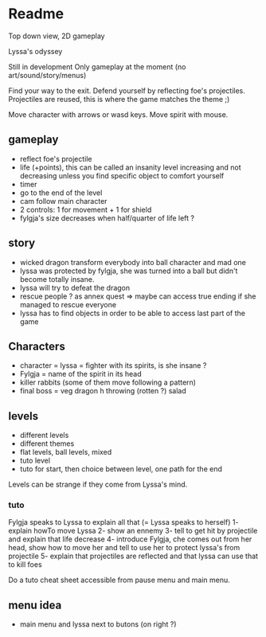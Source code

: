 # Readme

Top down view, 2D gameplay

Lyssa's odyssey

Still in development
Only gameplay at the moment (no art/sound/story/menus)

Find your way to the exit. Defend yourself by reflecting foe's projectiles. Projectiles are reused, this is where the game matches the theme ;)

Move character with arrows or wasd keys. Move spirit with mouse.

## gameplay

- reflect foe's projectile
- life (+points), this can be called an insanity level increasing and not decreasing unless you find specific object to comfort yourself
- timer
- go to the end of the level
- cam follow main character
- 2 controls: 1 for movement + 1 for shield
- fylgja's size decreases when half/quarter of life left ?

## story

- wicked dragon transform everybody into ball character and mad one
- lyssa was protected by fylgja, she was turned into a ball but didn't become totally insane.
- lyssa will try to defeat the dragon
- rescue people ? as annex quest => maybe can access true ending if she managed to rescue everyone
- lyssa has to find objects in order to be able to access last part of the game

## Characters

- character = lyssa = fighter with its spirits, is she insane ?
- Fylgja = name of the spirit in its head
- killer rabbits (some of them move following a pattern)
- final boss = veg dragon h throwing (rotten ?) salad

## levels
- different levels
- different themes
- flat levels, ball levels, mixed
- tuto level
- tuto for start, then choice between level, one path for the end

Levels can be strange if they come from  Lyssa's mind. 

### tuto

Fylgja speaks to Lyssa to explain all that (= Lyssa speaks to herself)
1- explain howTo move Lyssa
2- show an ennemy
3- tell to get hit by projectile and explain that life decrease
4- introduce Fylgja, che comes out from her head, show how to move her and tell to use her to protect lyssa's from projectile
5- explain that projectiles are reflected and that lyssa can use that to kill foes

Do a tuto cheat sheet accessible from pause menu and main menu.

## menu idea
- main menu and lyssa next to butons (on right ?)


